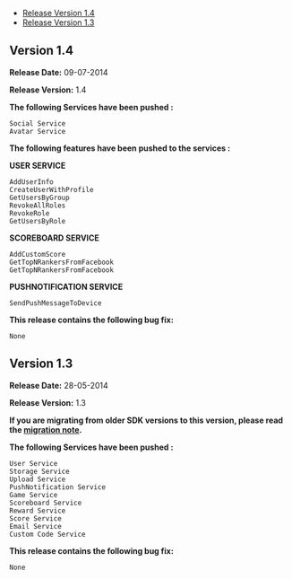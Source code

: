 * [Release Version 1.4](https://github.com/shephertz/App42_Cocos2DX_SDK/blob/master/Change%20Log.md#version-14)
* [Release Version 1.3](https://github.com/shephertz/App42_Cocos2DX_SDK/blob/master/Change%20Log.md#version-13)

## Version 1.4
 

**Release Date:** 09-07-2014

**Release Version:** 1.4

**The following Services have been pushed :**

```
Social Service
Avatar Service
```
**The following features have been pushed to the services :**

**USER SERVICE**

```
AddUserInfo
CreateUserWithProfile
GetUsersByGroup
RevokeAllRoles
RevokeRole
GetUsersByRole
```

**SCOREBOARD SERVICE**

```
AddCustomScore
GetTopNRankersFromFacebook
GetTopNRankersFromFacebook
```
**PUSHNOTIFICATION SERVICE**

```
SendPushMessageToDevice
```
**This release contains the following bug fix:**

```
None
```


## Version 1.3
 

**Release Date:** 28-05-2014

**Release Version:** 1.3

__If you are migrating from older SDK versions to this version, please read the [migration note](https://github.com/shephertz/App42_Cocos2DX_SDK/wiki/Migration-Notes).__

**The following Services have been pushed :**

```
User Service
Storage Service
Upload Service
PushNotification Service
Game Service
Scoreboard Service
Reward Service
Score Service
Email Service
Custom Code Service
```

**This release contains the following bug fix:**

```
None
```
